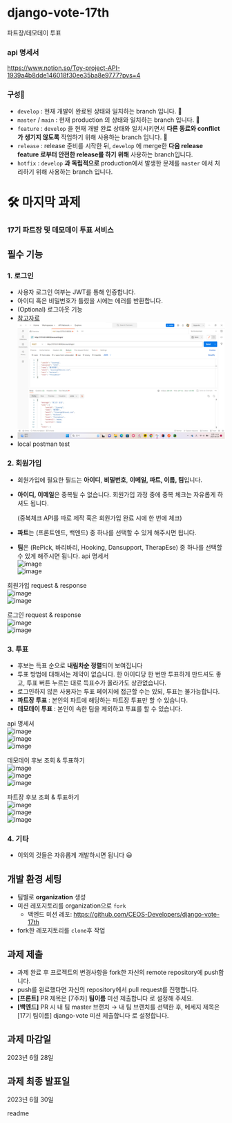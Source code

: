 # django-vote-17th
파트장/데모데이 투표

### api 명세서
https://www.notion.so/Toy-project-API-1939a4b8dde146018f30ee35ba8e9777?pvs=4

### 구성🍒

- `develop` : 현재 개발이 완료된 상태와 일치하는 branch 입니다. 🍒
- `master` / `main` : 현재 production 의 상태와 일치하는 branch 입니다. 🍒
- `feature` : `develop` 을 현재 개발 완료 상태와 일치시키면서 **다른 동료와 conflict가 생기지 않도록** 작업하기 위해 사용하는 branch 입니다. 🍒
- `release` : release 준비를 시작한 뒤, `develop` 에 merge한 **다음 release feature 로부터 안전한 release를 하기 위해** 사용하는 branch입니다.
- `hotfix` : `develop` **과 독립적으로** production에서 발생한 문제를 `master` 에서 처리하기 위해 사용하는 branch 입니다.


# 🛠️ **마지막 과제**

### **17기 파트장 및 데모데이 투표 서비스**

## 필수 기능

### 1. 로그인

- 사용자 로그인 여부는 JWT를 통해 인증합니다.
- 아이디 혹은 비밀번호가 틀렸을 시에는 에러를 반환합니다.
- (Optional) 로그아웃 기능
- [참고자료](https://django-rest-framework-simplejwt.readthedocs.io/en/latest/getting_started.html)
- ![img.png](img.png) 
- local postman test

### 2. 회원가입

- 회원가입에 필요한 필드는 **아이디**, **비밀번호**, **이메일, 파트, 이름, 팀**입니다.
- **아이디, 이메일**은 중복될 수 없습니다. 
회원가입 과정 중에 중복 체크는 자유롭게 하셔도 됩니다.
    
    (중복체크 API를 따로 제작 혹은 회원가입 완료 시에 한 번에 체크)
    
- **파트**는 (프론트엔드, 백엔드) 중 하나를 선택할 수 있게 해주시면 됩니다.
- **팀**은 (RePick, 바리바리, Hooking, Dansupport, TherapEse) 중 하나를 선택할 수 있게 해주시면 됩니다.
api 명세서  
![image](https://github.com/TherapEase-CEOS/django-vote-17th/assets/90204371/33eb520c-2fd1-49d9-aa3a-e37d328a6c45)  
![image](https://github.com/TherapEase-CEOS/django-vote-17th/assets/90204371/8723970c-ae51-4297-8f21-c78fc098f619)  

회원가입 request & response  
![image](https://github.com/TherapEase-CEOS/django-vote-17th/assets/90204371/4ebd2198-bb28-4a31-ac4b-4e4a80b46885)  
![image](https://github.com/TherapEase-CEOS/django-vote-17th/assets/90204371/d02e2893-96a2-4535-bcc1-1e835476340c)  

로그인 request & response  
![image](https://github.com/TherapEase-CEOS/django-vote-17th/assets/90204371/86399dc8-0fdb-4c86-a7fa-44da07586f32)  
![image](https://github.com/TherapEase-CEOS/django-vote-17th/assets/90204371/68bb63ea-5dd2-4a37-878c-8555567a7cd9)  




### 3. 투표

- 후보는 득표 순으로 **내림차순 정렬**되어 보여집니다
- 투표 방법에 대해서는 제약이 없습니다. 한 아이디당 한 번만 투표하게 만드셔도 좋고, 투표 버튼 누르는 대로 득표수가 올라가도 상관없습니다.
- 로그인하지 않은 사용자는 투표 페이지에 접근할 수는 있되, 투표는 불가능합니다.
- **파트장 투표** : 본인의 파트에 해당하는 파트장 투표만 할 수 있습니다.
- **데모데이 투표** : 본인이 속한 팀을 제외하고 투표를 할 수 있습니다.

api 명세서  
![image](https://github.com/TherapEase-CEOS/django-vote-17th/assets/90204371/beccc477-12d6-43d4-902f-8079bf3fcd34)  
![image](https://github.com/TherapEase-CEOS/django-vote-17th/assets/90204371/9eb2bab0-5272-49ec-91ba-91e98f8f94f7)  
![image](https://github.com/TherapEase-CEOS/django-vote-17th/assets/90204371/c3dae135-e987-4f11-833c-81601ee2bb88)  

데모데이 후보 조회 & 투표하기  
![image](https://github.com/TherapEase-CEOS/django-vote-17th/assets/90204371/bbec5eeb-c57c-41a5-9427-eb9053012023)  
![image](https://github.com/TherapEase-CEOS/django-vote-17th/assets/90204371/1f036675-f41a-41bb-826c-86fc4d5f97a7)  
![image](https://github.com/TherapEase-CEOS/django-vote-17th/assets/90204371/2e517d49-8b7b-4a2d-9f32-cacf6c97b901)  


파트장 후보 조회 & 투표하기  
![image](https://github.com/TherapEase-CEOS/django-vote-17th/assets/90204371/f945b487-98e0-4abc-957a-c41b9850b397)  
![image](https://github.com/TherapEase-CEOS/django-vote-17th/assets/90204371/6278cc88-b416-4163-ada8-a21f0d969ef1)  
![image](https://github.com/TherapEase-CEOS/django-vote-17th/assets/90204371/972ed4c9-d80c-4eb4-967b-aea49e972466)  



### 4. 기타

- 이외의 것들은 자유롭게 개발하시면 됩니다 😃

## 개발 환경 세팅

- 팀별로 **organization** 생성
- 미션 레포지토리를 organization으로 `fork`
    - 백엔드 미션 레포: https://github.com/CEOS-Developers/django-vote-17th
- fork한 레포지토리를 `clone`후 작업

## 과제 제출

- 과제 완료 후 프로젝트의 변경사항을 fork한 자신의 remote repository에 push합니다.
- push를 완료했다면 자신의 repository에서 pull request를 진행합니다.
- **[프론트]** PR 제목은 [7주차] **팀이름** 미션 제출합니다 로 설정해 주세요.
- **[백엔드]** PR 시 내 팀 master 브랜치 → 내 팀 브랜치를 선택한 후, 메세지 제목은 [17기 팀이름] django-vote 미션 제출합니다 로 설정합니다.

## 과제 마감일

2023년 6월 28일

## 과제 최종 발표일

2023년 6월 30일

readme

